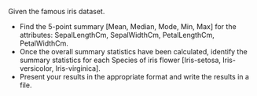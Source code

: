 Given the famous iris dataset. 
- Find the 5-point summary [Mean, Median, Mode, Min, Max] for the attributes: SepalLengthCm, SepalWidthCm, PetalLengthCm, PetalWidthCm. 
- Once the overall summary statistics have been calculated, identify the summary statistics for each Species of iris flower [Iris-setosa, Iris-versicolor, Iris-virginica]. 
- Present your results in the appropriate format and write the results in a file.
